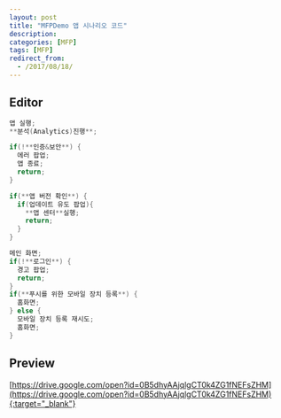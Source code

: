 ```yaml
---
layout: post
title: "MFPDemo 앱 시나리오 코드"
description: 
categories: [MFP]
tags: [MFP]
redirect_from:
  - /2017/08/18/
---
```


## Editor 

```java
앱 실행;
**분석(Analytics)진행**;

if(!**인증&보안**) {
  에러 팝업;
  앱 종료;
  return;
}

if(**앱 버전 확인**) {
  if(업데이트 유도 팝업){
    **앱 센터**실행;
    return;
  }
}

메인 화면;
if(!**로그인**) {
  경고 팝업;
  return;
}
if(**푸시를 위한 모바일 장치 등록**) {
  홈화면;  
} else {
  모바일 장치 등록 재시도;
  홈화면;
}
```

## Preview

[https://drive.google.com/open?id=0B5dhyAAjqlgCT0k4ZG1fNEFsZHM](https://drive.google.com/open?id=0B5dhyAAjqlgCT0k4ZG1fNEFsZHM){:target="_blank"}